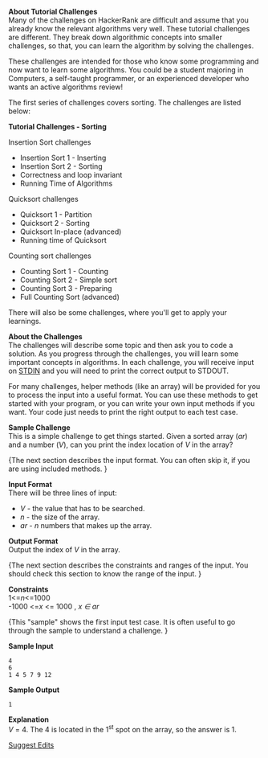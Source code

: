 <html>
<body>


<p><strong>About Tutorial Challenges</strong> <br>
Many of the challenges on HackerRank are difficult and assume that you already know the relevant algorithms very well. These tutorial challenges are different. They break down algorithmic concepts into smaller challenges, so that, you can learn the algorithm by solving the challenges.</p>

<p>These challenges are intended for those who know some programming and now want to learn some algorithms. You could be a student majoring in Computers, a self-taught programmer, or an experienced developer who wants an active algorithms review!</p>

<p>The first series of challenges covers sorting. The challenges are listed below:</p>

<p><strong>Tutorial Challenges - Sorting</strong>  </p>

<p>Insertion Sort challenges</p>

<ul>
<li>Insertion Sort 1 - Inserting  </li>
<li>Insertion Sort 2 - Sorting  </li>
<li>Correctness and loop invariant    </li>
<li>Running Time of Algorithms  </li>
</ul>

<p>Quicksort challenges</p>

<ul>
<li>Quicksort 1 - Partition</li>
<li>Quicksort 2 - Sorting</li>
<li>Quicksort In-place (advanced)</li>
<li>Running time of Quicksort</li>
</ul>

<p>Counting sort challenges</p>

<ul>
<li>Counting Sort 1 - Counting</li>
<li>Counting Sort 2 - Simple sort</li>
<li>Counting Sort 3 - Preparing </li>
<li>Full Counting Sort (advanced)</li>
</ul>

<p>There will also be some challenges, where you'll get to apply your learnings. </p>

<p><strong>About the Challenges</strong> <br>
The challenges will describe some topic and then ask you to code a solution. As you progress through the challenges, you will learn some important concepts in algorithms. In each challenge, you will receive input on <a href="http://en.wikipedia.org/wiki/Standard_streams#Standard_input_.28stdin.29">STDIN</a> and you will need to print the correct output to STDOUT. </p>

<p>For many challenges, helper methods (like an array) will be provided for you to process the input into a useful format. You can use these methods to get started with your program, or you can write your own input methods if you want. Your code just needs to print the right output to each test case. </p>

<p><strong>Sample Challenge</strong> <br>
This is a simple challenge to get things started. Given a sorted array (<em>ar</em>) and a number (<em>V</em>), can you print the index location of <em>V</em> in the array? </p>

<p>{The next section describes the input format. You can often skip it, if you are using included methods. } </p>

<p><strong>Input Format</strong> <br>
There will be three lines of input:</p>

<ul>
<li><em>V</em> - the value that has to be searched.</li>
<li><em>n</em> - the size of the array.</li>
<li><em>ar</em> - <em>n</em> numbers that makes up the array.</li>
</ul>

<p><strong>Output Format</strong> <br>
Output the index of <em>V</em> in the array.</p>

<p>{The next section describes the constraints and ranges of the input. You should check this section to know the range of the input. }</p>

<p><strong>Constraints</strong> <br>
1&lt;=<em>n</em>&lt;=1000 <br>
-1000 &lt;=<em>x</em> &lt;= 1000 ,  <em>x ∈ ar</em> </p>

<p>{This "sample" shows the first input test case. It is often useful to go through the sample to understand a challenge. }</p>

<p><strong>Sample Input</strong></p>

<pre><code>4
6
1 4 5 7 9 12
</code></pre>

<p><strong>Sample Output</strong></p>

<pre><code>1
</code></pre>

<p><strong>Explanation</strong> <br>
<em>V</em> = 4. The 4 is located in the 1<sup>st</sup> spot on the array, so the answer is 1.</p>

<footer><a href="#" class="js-suggest-edits btn btn-line fade in challenge_suggestion-toggle fullscreen-hide">Suggest Edits</a></footer>


</body>
</html>